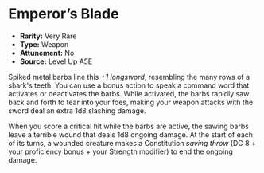 
# Emperor’s Blade

* **Rarity:** Very Rare
* **Type:** Weapon
* **Attunement:** No
* **Source:** Level Up A5E


Spiked metal barbs line this _+1 longsword_, resembling the many rows of a shark's teeth. You can use a bonus action to speak a command word that activates or deactivates the barbs. While activated, the barbs rapidly saw back and forth to tear into your foes, making your weapon attacks with the sword deal an extra 1d8 slashing damage.

When you score a critical hit while the barbs are active, the sawing barbs leave a terrible wound that deals 1d8 ongoing damage. At the start of each of its turns, a wounded creature makes a Constitution _saving throw_  (DC 8 + your proficiency bonus + your Strength modifier) to end the ongoing damage.
